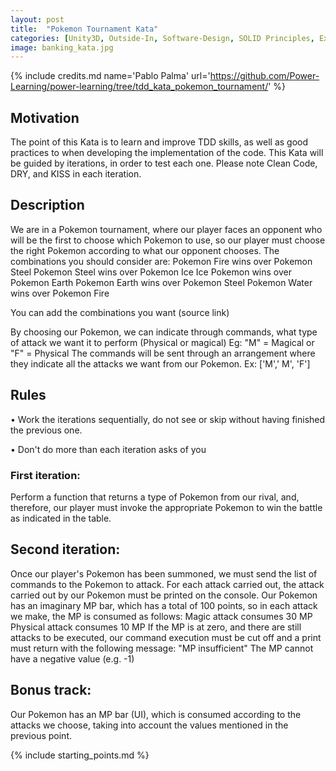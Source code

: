 ```yaml
---
layout: post
title:  "Pokemon Tournament Kata"
categories: [Unity3D, Outside-In, Software-Design, SOLID Principles, Experienced]
image: banking_kata.jpg
---
```


{% include credits.md name='Pablo Palma' url='https://github.com/Power-Learning/power-learning/tree/tdd_kata_pokemon_tournament/' %}

## Motivation
The point of this Kata is to learn and improve TDD skills, as well as good practices to when developing the implementation of the code.
This Kata will be guided by iterations, in order to test each one.
Please note Clean Code, DRY, and KISS in each iteration.

## Description
We are in a Pokemon tournament, where our player faces an opponent who will be the first to choose which Pokemon to use, so our player must choose the right Pokemon according to what our opponent chooses.
The combinations you should consider are:
Pokemon Fire wins over Pokemon Steel
Pokemon Steel wins over Pokemon Ice
Ice Pokemon wins over Pokemon Earth
Pokemon Earth wins over Pokemon Steel
Pokemon Water wins over Pokemon Fire

You can add the combinations you want (source link)

By choosing our Pokemon, we can indicate through commands, what type of attack we want it to perform (Physical or magical) 
Eg: "M" = Magical or "F" = Physical
The commands will be sent through an arrangement where they indicate all the attacks we want from our Pokemon. Ex: ['M',' M', 'F']

## Rules
• Work the iterations sequentially, do not see or skip without having finished the previous one.

• Don't do more than each iteration asks of you

### First iteration:

  Perform a function that returns a type of Pokemon from our rival, and, therefore, our player must invoke the appropriate Pokemon to win the battle as indicated in the table.


## Second iteration:
Once our player's Pokemon has been summoned, we must send the list of commands to the Pokemon to attack.
For each attack carried out, the attack carried out by our Pokemon must be printed on the console.
Our Pokemon has an imaginary MP bar, which has a total of 100 points, so in each attack we make, the MP is consumed as follows:
Magic attack consumes 30 MP
Physical attack consumes 10 MP
If the MP is at zero, and there are still attacks to be executed, our command execution must be cut off and a print must return with the following message: "MP insufficient"
The MP cannot have a negative value (e.g. -1)

## Bonus track:
Our Pokemon has an MP bar (UI), which is consumed according to the attacks we choose, taking into account the values mentioned in the previous point.




{% include starting_points.md %}
